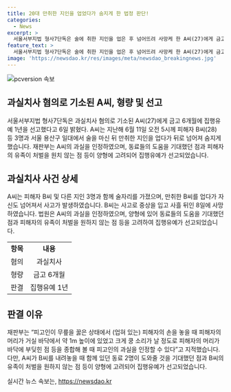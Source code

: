 ```yaml
---
title: 20대 만취한 지인을 업었다가 숨지게 한 법정 판단!
categories:
  - News
excerpt: >
  서울서부지법 형사7단독은 술에 취한 지인을 업은 후 넘어뜨려 사망케 한 A씨(27)에게 금고 6개월, 집행유예 1년 선고했다. 사건 당일 오전에 술 먹은 뒤 택시를 타고 이동하던 중 사고가 발생했는데, 피해자는 중환자실에서 치료를 받다가 숨졌다. 재판부는 A씨의 과실을 인정하면서도, 동료들의 도움 기대와 피해자 유족의 용서 등을 감안하여 집행유예가 결정됐다.
feature_text: >
  서울서부지법 형사7단독은 술에 취한 지인을 업은 후 넘어뜨려 사망케 한 A씨(27)에게 금고 6개월, 집행유예 1년 선고했다. 사건 당일 오전에 술 먹은 뒤 택시를 타고 이동하던 중 사고가 발생했는데, 피해자는 중환자실에서 치료를 받다가 숨졌다. 재판부는 A씨의 과실을 인정하면서도, 동료들의 도움 기대와 피해자 유족의 용서 등을 감안하여 집행유예가 결정됐다.
image: 'https://newsdao.kr/res/images/meta/newsdao_breakingnews.jpg'
---
```


<p><img src="https://newsdao.kr/res/images/meta/newsdao_breakingnews.jpg" alt="pcversion 속보" /></p>

<h2 data-ke-size="size26">과실치사 혐의로 기소된 A씨, 형량 및 선고</h2>

<p data-ke-size="size16">서울서부지법 형사7단독은 과실치사 혐의로 기소된 A씨(27)에게 금고 6개월에 집행유예 1년을 선고했다고 6일 밝혔다. A씨는 지난해 6월 11일 오전 5시께 피해자 B씨(28) 등 3명과 서울 용산구 일대에서 술을 마신 뒤 만취한 지인을 업다가 뒤로 넘어져 숨지게 했습니다. 재판부는 A씨의 과실을 인정하였으며, 동료들의 도움을 기대했던 점과 피해자의 유족이 처벌을 원치 않는 점 등이 양형에 고려되어 집행유예가 선고되었습니다.</p>

<h2 data-ke-size="size26">과실치사 사건 상세</h2>

<p data-ke-size="size16">A씨는 피해자 B씨 및 다른 지인 3명과 함께 술자리를 가졌으며, 만취한 B씨를 업다가 자신도 넘어져서 사고가 발생하였습니다. B씨는 사고로 중상을 입고 사흘 뒤인 8일에 사망하였습니다. 법원은 A씨의 과실을 인정하였으며, 양형에 있어 동료들의 도움을 기대했던 점과 피해자의 유족이 처벌을 원하지 않는 점 등을 고려하여 집행유예가 선고되었습니다.</p>

<table>
  <tr>
    <td style="text-align: center; height: 17px;"><b>항목</b></td>
    <td style="text-align: center; height: 17px;"><b>내용</b></td>
  </tr>
  <tr>
    <td style="text-align: center; height: 17px;">혐의</td>
    <td style="text-align: center; height: 17px;">과실치사</td>
  </tr>
  <tr>
    <td style="text-align: center; height: 17px;">형량</td>
    <td style="text-align: center; height: 17px;">금고 6개월</td>
  </tr>
  <tr>
    <td style="text-align: center; height: 17px;">판결</td>
    <td style="text-align: center; height: 17px;">집행유예 1년</td>
  </tr>
</table>

<h2 data-ke-size="size26">판결 이유</h2>

<p data-ke-size="size16">재판부는 “피고인이 무릎을 꿇은 상태에서 (업혀 있는) 피해자의 손을 놓을 때 피해자의 머리가 거실 바닥에서 약 1m 높이에 있었고 크게 쿵 소리가 날 정도로 피해자의 머리가 바닥에 부딪힌 점 등을 종합해 볼 때 피고인의 과실을 인정할 수 있다”고 지적했습니다. 다만, A씨가 B씨를 내려놓을 때 함께 있던 동료 2명이 도와줄 것을 기대했던 점과 B씨의 유족이 처벌을 원하지 않는 점 등이 양형에 고려되어 집행유예가 선고되었습니다.</p>
실시간 뉴스 속보는, <a href="https://newsdao.kr" rel="dofollow">https://newsdao.kr</a>


